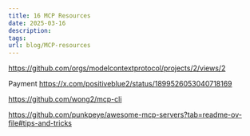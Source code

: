 ```yaml
---
title: 16 MCP Resources
date: 2025-03-16
description: 
tags: 
url: blog/MCP-resources
---
```

https://github.com/orgs/modelcontextprotocol/projects/2/views/2

Payment
https://x.com/positiveblue2/status/1899526053040718169

https://github.com/wong2/mcp-cli

https://github.com/punkpeye/awesome-mcp-servers?tab=readme-ov-file#tips-and-tricks


